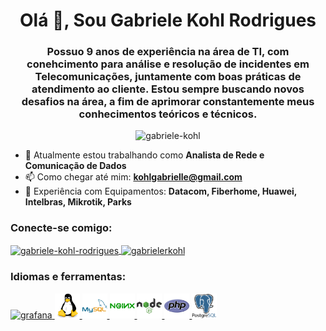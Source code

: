<h1 align="center">Olá 👋, Sou Gabriele Kohl Rodrigues</h1>
<h3 align="center">Possuo 9 anos de experiência na área de TI, com conehcimento para análise e resolução de incidentes em Telecomunicações, juntamente com boas práticas de atendimento ao cliente. Estou sempre buscando novos desafios na área, a fim de aprimorar constantemente meus conhecimentos teóricos e técnicos.</h3>

<p align="center">
<img src="https://komarev.com/ghpvc/?username=gabriele-kohl&label=Profile%20views&color=0e75b6&style=flat" alt="gabriele-kohl" />
</p>

- 🔭 Atualmente estou trabalhando como **Analista de Rede e Comunicação de Dados**
- 📫 Como chegar até mim: **kohlgabrielle@gmail.com**
- 💼 Experiência com Equipamentos: **Datacom, Fiberhome, Huawei, Intelbras, Mikrotik, Parks**

<h3 align="left">Conecte-se comigo:</h3>
<p align="left">
<a href="https://linkedin.com/in/gabriele-kohl-rodrigues-250006140" target="blank">
<img align="center" src="https://raw.githubusercontent.com/rahuldkjain/github-profile-readme-generator/master/src/images/icons/Social/linked-in-alt.svg" alt="gabriele-kohl-rodrigues" height="30" width="40" />
</a>
<a href="https://instagram.com/gabrielerkohl" target="blank">
<img align="center" src="https://raw.githubusercontent.com/rahuldkjain/github-profile-readme-generator/master/src/images/icons/Social/instagram.svg" alt="gabrielerkohl" height="30" width="40" />
</a>
</p>

<h3 align="left">Idiomas e ferramentas:</h3>
<p align="left"> 
<a href="https://grafana.com" target="_blank" rel="noreferrer">
<img src="https://www.vectorlogo.zone/logos/grafana/grafana-icon.svg" alt="grafana" width="40" height="40"/> 
</a> 
<a href="https://www.linux.org/" target="_blank" rel="noreferrer">
<img src="https://raw.githubusercontent.com/devicons/devicon/master/icons/linux/linux-original.svg" alt="linux" width="40" height="40"/> 
</a> 
<a href="https://www.mysql.com/" target="_blank" rel="noreferrer">
<img src="https://raw.githubusercontent.com/devicons/devicon/master/icons/mysql/mysql-original-wordmark.svg" alt="mysql" width="40" height="40"/> 
</a> 
<a href="https://www.nginx.com" target="_blank" rel="noreferrer">
<img src="https://raw.githubusercontent.com/devicons/devicon/master/icons/nginx/nginx-original.svg" alt="nginx" width="40" height="40"/> 
</a> 
<a href="https://nodejs.org" target="_blank" rel="noreferrer">
<img src="https://raw.githubusercontent.com/devicons/devicon/master/icons/nodejs/nodejs-original-wordmark.svg" alt="nodejs" width="40" height="40"/> 
</a> 
<a href="https://www.php.net" target="_blank" rel="noreferrer">
<img src="https://raw.githubusercontent.com/devicons/devicon/master/icons/php/php-original.svg" alt="php" width="40" height="40"/> 
</a> 
<a href="https://www.postgresql.org" target="_blank" rel="noreferrer">
<img src="https://raw.githubusercontent.com/devicons/devicon/master/icons/postgresql/postgresql-original-wordmark.svg" alt="postgresql" width="40" height="40"/> 
</a> 
</p>
